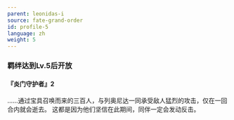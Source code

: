 ```yaml
---
parent: leonidas-i
source: fate-grand-order
id: profile-5
language: zh
weight: 5
---
```


### 羁绊达到Lv.5后开放

#### 『炎门守护者』2

……通过宝具召唤而来的三百人，与列奥尼达一同承受敌人猛烈的攻击，仅在一回合内就会逝去。
这都是因为他们坚信在此期间，同伴一定会发动反击。

